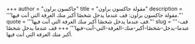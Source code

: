 +++
author = "جاكسون براون"
title = "مقولة جاكسون براون"
description = '''مقولة جاكسون براون: قف عندما يدخل شخصًا أكبر منك الغرفة التي أنت فيها.'''
quote = '''قف عندما يدخل شخصًا أكبر منك الغرفة التي أنت فيها.'''
slug = '''قف-عندما-يدخل-شخصًا-أكبر-منك-الغرفة-التي-أنت-فيها'''
+++
قف عندما يدخل شخصًا أكبر منك الغرفة التي أنت فيها.
